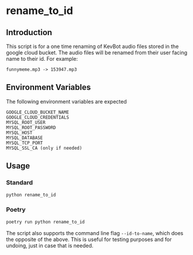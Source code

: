 # rename_to_id

## Introduction

This script is for a one time renaming of KevBot audio files stored in the google cloud bucket. The audio files will be renamed from their user facing name to their id. For example:

```text
funnymeme.mp3 -> 153947.mp3
```

## Environment Variables

The following environment variables are expected

```text
GOOGLE_CLOUD_BUCKET_NAME
GOOGLE_CLOUD_CREDENTIALS
MYSQL_ROOT_USER
MYSQL_ROOT_PASSWORD
MYSQL_HOST
MYSQL_DATABASE
MYSQL_TCP_PORT
MYSQL_SSL_CA (only if needed)
```

## Usage

### Standard

```sh
python rename_to_id
```

### Poetry

```sh
poetry run python rename_to_id
```

The script also supports the command line flag `--id-to-name`, which does the opposite of the above. This is useful for testing purposes and for undoing, just in case that is needed.
